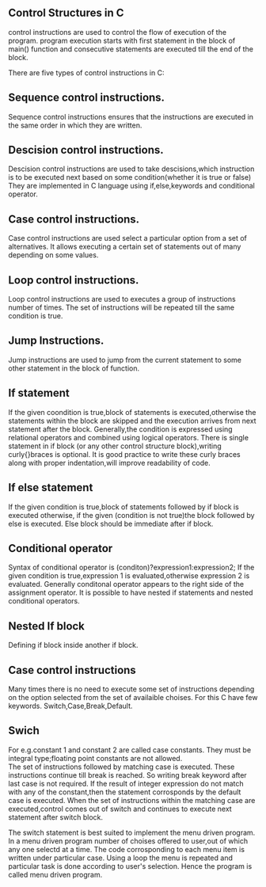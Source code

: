 ## Control Structures in C
control instructions are used to control the flow of execution of the program.
program execution starts with first statement in the block of main() function and consecutive statements are executed till the end of the block.

There are five types of control instructions in C:

## Sequence control instructions.
Sequence control instructions ensures that the instructions are executed in the same order in which they are written.

## Descision control instructions.
Descision control instructions are used to take descisions,which instruction is to be executed next based on some condition(whether it is true or false)
They are implemented in C language using if,else,keywords and conditional operator.

## Case control instructions.
Case control instructions are used select a particular option from a set of alternatives.
It allows executing a certain set of statements out of many depending on some values.

## Loop control instructions.
Loop control instructions are used to executes a group of instructions number of times.
The set of instructions will be repeated till the same condition is true.

## Jump Instructions.
Jump instructions are used to jump from the current statement to some other statement in the block of function.

## If statement 
If the given coondition is true,block of statements is executed,otherwise the statements within the block are skipped and the execution arrives from next statement after the block.
Generally,the condition is expressed using relational operators and combined using logical operators.
There is single statement in if block (or any other control structure block),writing curly{}braces is optional.
It is good practice to write these curly braces along with proper indentation,will improve readability of code.

## If else statement
If the given condition is true,block of statements followed by if block is executed otherwise,
if the given (condition is not true)the block followed by else is executed.
Else block should be immediate after if block.

## Conditional operator
Syntax of conditional operator is (conditon)?expression1:expression2;
If the given condition is true,expression 1 is evaluated,otherwise expression 2 is evaluated.
Generally conditonal operator appears to the right side of the assignment operator.
It is possible to have nested if statements and nested conditional operators.

## Nested If block
Defining if block inside another if block.

## Case control instructions 
Many times there is no need to execute some set of instructions depending on the option selected from the set of availaible choises.
For this C have few keywords.
Switch,Case,Break,Default.

## Swich 

For e.g.constant 1 and constant 2 are called case constants.
They must be integral type;floating point constants are not allowed. 	
The set of instructions followed by matching case is executed.
These instructions continue till break is reached.
So writing break keyword after last case is not required.
If the result of integer expression do not match with any of the constant,then the statement corrosponds by the default case is executed.
When the set of instructions within the matching case are executed,control comes out of switch and continues to execute next statement after switch block.


The switch statement is best suited to implement the menu driven program.
In a menu driven program number of choises offered to user,out of which any one selectd at a time.
The code corrosponding to each menu item is written under particular case.
Using a loop the menu is repeated and particular task is done according to user's selection.
Hence the program is called menu driven program.
